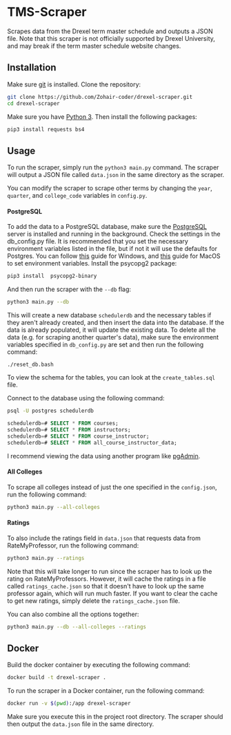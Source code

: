 # TMS-Scraper

Scrapes data from the Drexel term master schedule and outputs a JSON file. Note that this scraper is not officially supported by Drexel University, and may break if the term master schedule website changes.

## Installation

Make sure [git](https://git-scm.com/downloads) is installed. Clone the repository:

```bash
git clone https://github.com/Zohair-coder/drexel-scraper.git
cd drexel-scraper
```

Make sure you have [Python 3](https://www.python.org/downloads/). Then install the following packages:

```bash
pip3 install requests bs4
```

## Usage

To run the scraper, simply run the `python3 main.py` command. The scraper will output a JSON file called `data.json` in the same directory as the scraper.

You can modify the scraper to scrape other terms by changing the `year`, `quarter`, and `college_code` variables in `config.py`.

#### PostgreSQL

To add the data to a PostgreSQL database, make sure the [PostgreSQL](https://www.postgresql.org/download/) server is installed and running in the background. Check the settings in the db_config.py file. It is recommended that you set the necessary environment variables listed in the file, but if not it will use the defaults for Postgres. You can follow [this](https://phoenixnap.com/kb/windows-set-environment-variable) guide for Windows, and [this](https://phoenixnap.com/kb/set-environment-variable-mac) guide for MacOS to set environment variables. Install the psycopg2 package:

```bash
pip3 install  psycopg2-binary
```

And then run the scraper with the `--db` flag:

```bash
python3 main.py --db
```

This will create a new database `schedulerdb` and the necessary tables if they aren't already created, and then insert the data into the database. If the data is already populated, it will update the existing data. To delete all the data (e.g. for scraping another quarter's data), make sure the environment variables specified in `db_config.py` are set and then run the following command:

```
./reset_db.bash
```

To view the schema for the tables, you can look at the `create_tables.sql` file.

Connect to the database using the following command:

```bash
psql -U postgres schedulerdb
```

```sql
schedulerdb=# SELECT * FROM courses;
schedulerdb=# SELECT * FROM instructors;
schedulerdb=# SELECT * FROM course_instructor;
schedulerdb=# SELECT * FROM all_course_instructor_data;
```

I recommend viewing the data using another program like [pgAdmin](https://www.pgadmin.org/download/).

#### All Colleges

To scrape all colleges instead of just the one specified in the `config.json`, run the following command:

```bash
python3 main.py --all-colleges
```

#### Ratings

To also include the ratings field in `data.json` that requests data from RateMyProfessor, run the following command:

```bash
python3 main.py --ratings
```

Note that this will take longer to run since the scraper has to look up the rating on RateMyProfessors. However, it will cache the ratings in a file called `ratings_cache.json` so that it doesn't have to look up the same professor again, which will run much faster. If you want to clear the cache to get new ratings, simply delete the `ratings_cache.json` file.

You can also combine all the options together:

```bash
python3 main.py --db --all-colleges --ratings
```

## Docker

Build the docker container by executing the following command:

```bash
docker build -t drexel-scraper .
```

To run the scraper in a Docker container, run the following command:

```bash
docker run -v $(pwd):/app drexel-scraper
```

Make sure you execute this in the project root directory. The scraper should then output the `data.json` file in the same directory.
